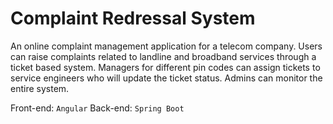 # Complaint Redressal System  
An online complaint management application for a telecom company. Users can raise complaints related to landline and broadband services through a ticket based system. Managers for different pin codes can assign tickets to service engineers who will update the ticket status. Admins can monitor the entire system.

Front-end: `Angular`
Back-end: `Spring Boot`
